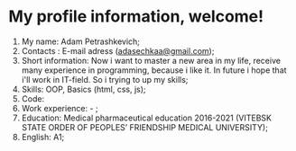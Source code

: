 # My profile information, welcome!
1. My name: Adam Petrashkevich;
2. Contacts : E-mail adress (adasechkaa@gmail.com);
3. Short information: Now i want to master a new area in my life, receive many experience in programming, because i like it. In future i hope that i'll work in IT-field. So i trying to up my skills;
4. Skills: OOP, Basics (html, css, js);
5. Code: 
6. Work experience: - ;
7. Education: Medical pharmaceutical education 2016-2021 (VITEBSK STATE ORDER OF PEOPLES’ FRIENDSHIP MEDICAL UNIVERSITY);
8. English: A1;